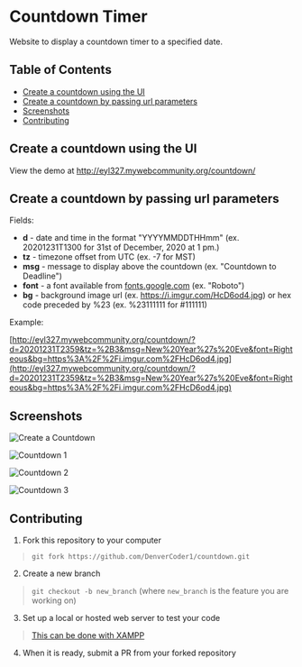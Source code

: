 # Countdown Timer

Website to display a countdown timer to a specified date.

## Table of Contents

* [Create a countdown using the UI](#create-a-countdown-using-the-ui)
* [Create a countdown by passing url parameters](#create-a-countdown-by-passing-url-parameters)
* [Screenshots](#screenshots)
* [Contributing](#contributing)

## Create a countdown using the UI

View the demo at http://eyl327.mywebcommunity.org/countdown/

## Create a countdown by passing url parameters

Fields:

* **d** - date and time in the format "YYYYMMDDTHHmm" (ex. 20201231T1300 for 31st of December, 2020 at 1 pm.)
* **tz** - timezone offset from UTC (ex. -7 for MST)
* **msg** - message to display above the countdown (ex. "Countdown to Deadline")
* **font** - a font available from [fonts.google.com](https://fonts.google.com/) (ex. "Roboto")
* **bg** - background image url (ex. https://i.imgur.com/HcD6od4.jpg) or hex code preceded by %23 (ex. %23111111 for #111111)

Example:

[http://eyl327.mywebcommunity.org/countdown/?d=20201231T2359&tz=%2B3&msg=New%20Year%27s%20Eve&font=Righteous&bg=https%3A%2F%2Fi.imgur.com%2FHcD6od4.jpg](http://eyl327.mywebcommunity.org/countdown/?d=20201231T2359&tz=%2B3&msg=New%20Year%27s%20Eve&font=Righteous&bg=https%3A%2F%2Fi.imgur.com%2FHcD6od4.jpg)

## Screenshots

![Create a Countdown](https://i.imgur.com/kvWT0YE.png)

![Countdown 1](https://i.imgur.com/BOiMUce.png)

![Countdown 2](https://i.imgur.com/VNnadBY.png)

![Countdown 3](https://i.imgur.com/0qjR34X.png)

## Contributing

1. Fork this repository to your computer

> `git fork https://github.com/DenverCoder1/countdown.git`

2. Create a new branch

> `git checkout -b new_branch` (where `new_branch` is the feature you are working on)

3. Set up a local or hosted web server to test your code

> [This can be done with XAMPP](https://youtu.be/K-qXW9ymeYQ)

4. When it is ready, submit a PR from your forked repository
